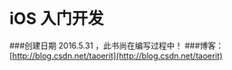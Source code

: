 # iOS 入门开发
###创建日期 2016.5.31 ，此书尚在编写过程中！
###博客：[http://blog.csdn.net/taoerit](http://blog.csdn.net/taoerit)

